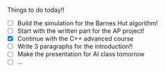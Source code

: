 Things to do today!!

- [ ] Build the simulation for the Barnes Hut algorithm! 
- [ ] Start with the written part for the AP project!
- [x] Continue with the C++ advanced course
- [ ] Write 3 paragraphs for the introduction!!
- [ ] Make the presentation for AI class tomorrow
- [ ] ...
